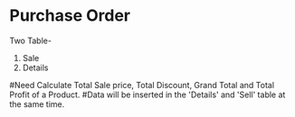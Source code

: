 # Purchase Order

Two Table-
1. Sale
2. Details

#Need Calculate Total Sale price, Total Discount, Grand Total and Total Profit of a Product.
#Data will be inserted in the 'Details' and 'Sell' table at the same time.
